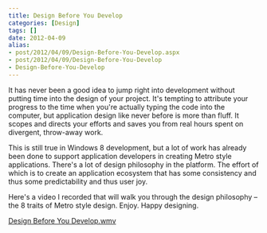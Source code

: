 ```yaml
---
title: Design Before You Develop
categories: [Design]
tags: []
date: 2012-04-09
alias:
- post/2012/04/09/Design-Before-You-Develop.aspx
- post/2012/04/09/Design-Before-You-Develop
- Design-Before-You-Develop
---
```


It has never been a good idea to jump right into development without putting time into the design of your project. It's tempting to attribute your progress to the time when you're actually typing the code into the computer, but application design like never before is more than fluff. It scopes and directs your efforts and saves you from real hours spent on divergent, throw-away work.

This is still true in Windows 8 development, but a lot of work has already been done to support application developers in creating Metro style applications. There's a lot of design philosophy in the platform. The effort of which is to create an application ecosystem that has some consistency and thus some predictability and thus user joy.

Here's a video I recorded that will walk you through the design philosophy &ndash; the 8 traits of Metro style design. Enjoy. Happy designing.

[Design Before You Develop.wmv](/files/designdev_01.wmv)